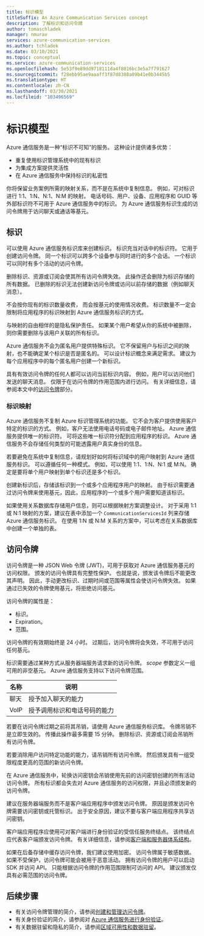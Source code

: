 ```yaml
---
title: 标识模型
titleSuffix: An Azure Communication Services concept
description: 了解标识和访问令牌
author: tomaschladek
manager: nmurav
services: azure-communication-services
ms.author: tchladek
ms.date: 03/10/2021
ms.topic: conceptual
ms.service: azure-communication-services
ms.openlocfilehash: 5e53f9e89dd9718111da4f8016bc3e5a7f791627
ms.sourcegitcommit: f28ebb95ae9aaaff3f87d8388a09b41e0b3445b5
ms.translationtype: HT
ms.contentlocale: zh-CN
ms.lasthandoff: 03/30/2021
ms.locfileid: "103496569"
---
```

# <a name="identity-model"></a>标识模型

Azure 通信服务是一种“标识不可知”的服务。 这种设计提供诸多优势：

- 重复使用标识管理系统中的现有标识
- 为集成方案提供灵活性
- 在 Azure 通信服务中保持标识的私密性

你将保留业务案例所需的映射关系，而不是在系统中复制信息。 例如，可对标识进行 1:1、1:N、N:1、N:M 的映射。 电话号码、用户、设备、应用程序和 GUID 等外部标识符不可用于 Azure 通信服务中的标识。 为 Azure 通信服务标识生成的访问令牌用于访问聊天或通话等基元。

## <a name="identity"></a>标识

可以使用 Azure 通信服务标识库来创建标识。 标识充当对话中的标识符。 它用于创建访问令牌。 同一个标识可以跨多个设备参与同时进行的多个会话。 一个标识可以同时有多个活动的访问令牌。

删除标识、资源或订阅会使其所有访问令牌失效。 此操作还会删除为标识存储的所有数据。 已删除的标识无法创建新访问令牌或访问以前存储的数据（例如聊天消息）。

不会按你现有的标识数量收费， 而会按基元的使用情况收费。 标识数量不一定会限制将应用程序的标识映射到 Azure 通信服务标识的方式。

与映射的自由相伴的是隐私保护责任。 如果某个用户希望从你的系统中被删除，则你需要删除与该用户关联的所有标识。

Azure 通信服务不会为匿名用户提供特殊标识。 它不保留用户与标识之间的映射，也不能确定某个标识是否是匿名的。 可以设计标识概念来满足需求。 建议为每个应用程序中的每个匿名用户创建一个新标识。

具有有效访问令牌的任何人都可以访问当前标识内容。 例如，用户可以访问他们发送的聊天消息。 仅限于在访问令牌的作用范围内进行访问。 有关详细信息，请参阅本文中的[访问令牌](#access-tokens)部分。

### <a name="identity-mapping"></a>标识映射

Azure 通信服务不复制 Azure 标识管理系统的功能。 它不会为客户提供使用客户特定的标识的方式。 例如，客户无法使用电话号码或电子邮件地址。 Azure 通信服务提供唯一的标识符。 可将这些唯一标识符分配到应用程序的标识。 Azure 通信服务不会存储任何类型的可能透露用户真实身份的信息。

若要避免在系统中复制信息，请规划好如何将标识域中的用户映射到 Azure 通信服务标识。 可以遵循任何一种模式。 例如，可以使用 1:1、1:N、N:1 或 M:N。 确定是要将单个用户映射到单个标识还是多个标识。

创建新标识后，存储该标识到一个或多个应用程序用户的映射。 由于标识需要通过访问令牌来使用基元，因此，应用程序的一个或多个用户需要知道该标识。

如果使用关系数据库存储用户信息，则可以根据映射方案调整设计。 对于采用 1:1 或 N:1 映射的方案，建议在表中添加一个 `CommunicationServicesId` 列来存储 Azure 通信服务标识。 在使用 1:N 或 N:M 关系的方案中，可以考虑在关系数据库中创建一个单独的表。

## <a name="access-tokens"></a>访问令牌

访问令牌是一种 JSON Web 令牌 (JWT)，可用于获取对 Azure 通信服务基元的访问权限。 颁发的访问令牌具有完整性保护。 也就是说，颁发该令牌后不能更改其声明。 因此，手动更改标识、过期时间或范围等属性会使访问令牌失效。 如果通过已失效的令牌使用基元，将拒绝访问基元。

访问令牌的属性是：
* 标识。
* Expiration。
* 范围。

访问令牌的有效期始终是 24 小时。 过期后，访问令牌将会失效，不可用于访问任何基元。

标识需要通过某种方式从服务器端服务请求新的访问令牌。 *scope* 参数定义一组可用的非空基元。 Azure 通信服务支持以下访问令牌范围。

|名称|说明|
|---|---|
|聊天|  授予加入聊天的能力|
|VoIP|  授予调用标识和电话号码的能力|


若要在访问令牌过期之前将其吊销，请使用 Azure 通信服务标识库。 令牌吊销不是立即生效的。 传播此操作最多需要 15 分钟。 删除标识、资源或订阅会吊销所有访问令牌。

若要消除用户访问特定功能的能力，请吊销所有访问令牌。 然后颁发具有一组受限程度更高的范围的新访问令牌。

在 Azure 通信服务中，轮换访问密钥会吊销使用先前的访问密钥创建的所有活动访问令牌。 所有标识都会失去对 Azure 通信服务的访问权限，并且必须颁发新的访问令牌。

建议在服务器端服务而不是客户端应用程序中颁发访问令牌。 原因是颁发访问令牌需要访问密钥或托管标识。 出于安全原因，建议不要与客户端应用程序共享访问密钥。

客户端应用程序应使用可对客户端进行身份验证的受信任服务终结点。 该终结点应代表客户端颁发访问令牌。 有关详细信息，请参阅[客户端和服务器体系结构](./client-and-server-architecture.md)。

如果在后备存储中缓存访问令牌，我们建议使用加密。 访问令牌属于敏感数据。 如果不受保护，访问令牌可能会被用于恶意活动。 拥有访问令牌的用户可以启动 SDK 并访问 API。 只能根据访问令牌的作用范围限制可访问的 API。 建议颁发仅具有必需范围的访问令牌。

## <a name="next-steps"></a>后续步骤

* 有关访问令牌管理的简介，请参阅[创建和管理访问令牌](../quickstarts/access-tokens.md)。
* 有关身份验证的简介，请参阅对 [Azure 通信服务进行身份验证](./authentication.md)。
* 有关数据驻留和隐私的简介，请参阅[区域可用性和数据驻留](./privacy.md)。
